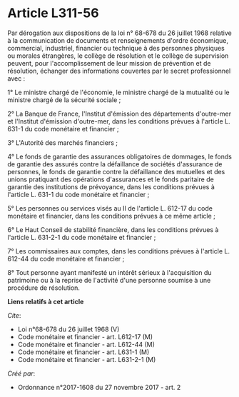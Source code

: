 # Article L311-56

Par dérogation aux dispositions de la loi n° 68-678 du 26 juillet 1968 relative à la communication de documents et
renseignements d'ordre économique, commercial, industriel, financier ou technique à des personnes physiques ou morales
étrangères, le collège de résolution et le collège de supervision peuvent, pour l'accomplissement de leur mission de
prévention et de résolution, échanger des informations couvertes par le secret professionnel avec : 

1° Le ministre chargé de l'économie, le ministre chargé de la mutualité ou le ministre chargé de la sécurité sociale ; 

2° La Banque de France, l'Institut d'émission des départements d'outre-mer et l'Institut d'émission d'outre-mer, dans les
conditions prévues à l'article L. 631-1 du code monétaire et financier ; 

3° L'Autorité des marchés financiers ; 

4° Le fonds de garantie des assurances obligatoires de dommages, le fonds de garantie des assurés contre la défaillance de
sociétés d'assurance de personnes, le fonds de garantie contre la défaillance des mutuelles et des unions pratiquant des
opérations d'assurances et le fonds paritaire de garantie des institutions de prévoyance, dans les conditions prévues à
l'article L. 631-1 du code monétaire et financier ; 

5° Les personnes ou services visés au II de l'article L. 612-17 du code monétaire et financier, dans les conditions prévues à
ce même article ; 

6° Le Haut Conseil de stabilité financière, dans les conditions prévues à l'article L. 631-2-1 du code monétaire et
financier ; 

7° Les commissaires aux comptes, dans les conditions prévues à l'article L. 612-44 du code monétaire et financier ; 

8° Tout personne ayant manifesté un intérêt sérieux à l'acquisition du patrimoine ou à la reprise de l'activité d'une
personne soumise à une procédure de résolution.

**Liens relatifs à cet article**

_Cite_:

  - Loi n°68-678 du 26 juillet 1968 (V)
  - Code monétaire et financier - art. L612-17 (M)
  - Code monétaire et financier - art. L612-44 (M)
  - Code monétaire et financier - art. L631-1 (M)
  - Code monétaire et financier - art. L631-2-1 (M)

_Créé par_:

  - Ordonnance n°2017-1608 du 27 novembre 2017 - art. 2
